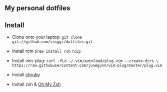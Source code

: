 My personal dotfiles
--------------------
Install
--------------------
* Clone onto your laptop:
`git clone git://github.com/sssggr/dotfiles.git`

* Install rcm
`brew install rcm`
`rcup`

* Install vim-plug:
`curl -fLo ~/.vim/autoload/plug.vim --create-dirs \
       https://raw.githubusercontent.com/junegunn/vim-plug/master/plug.vim`

* Install [chruby](https://github.com/postmodern/chruby)
* Install zsh & [Oh My Zsh](https://github.com/robbyrussell/oh-my-zsh)
